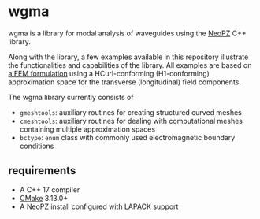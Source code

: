 # wgma

wgma is a library for modal analysis of waveguides using the 
[NeoPZ](https://github.com/labmec/neopz) C++ library.

Along with the library, a few examples available in this repository illustrate the
functionalities and capabilities of the library. All examples are based on 
[a FEM formulation](http://labmec.github.io/neopz/material/availablemats.html#modal-analysis-of-waveguides) using a HCurl-conforming (H1-conforming) approximation space for the
transverse (longitudinal) field components.

The wgma library currently consists of
- `gmeshtools`: auxiliary routines for creating structured curved meshes
- `cmeshtools`: auxiliary routines for dealing with computational meshes containing multiple approximation spaces
- `bctype`: `enum` class with commonly used electromagnetic boundary conditions

## requirements
- A C++ 17 compiler
- [CMake](https://cmake.org/download/) 3.13.0+
- A NeoPZ install configured with LAPACK support
